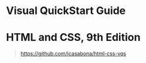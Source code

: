 # Visual QuickStart Guide

# HTML and CSS, 9th Edition

> https://github.com/jcasabona/html-css-vqs
